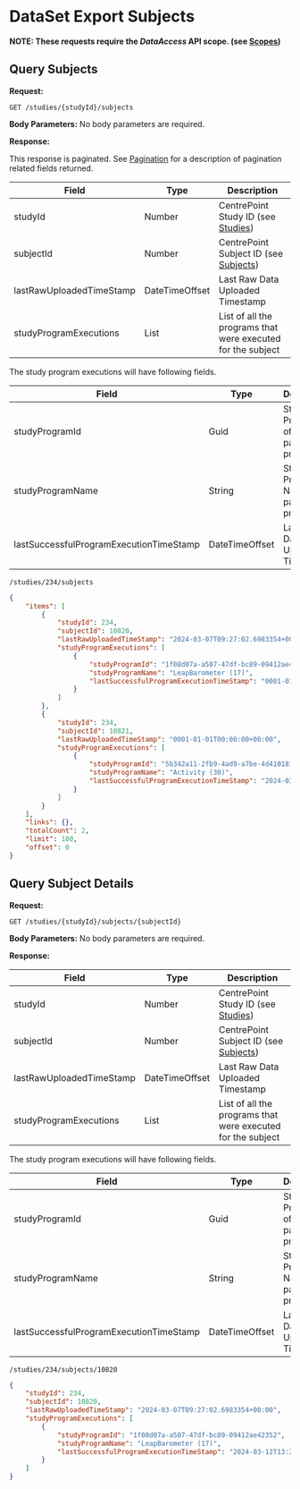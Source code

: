 # DataSet Export Subjects

**NOTE: These requests require the *DataAccess* API scope. (see [Scopes](scopes.md))**

## Query Subjects

**Request:**

```http
GET /studies/{studyId}/subjects
```

**Body Parameters:**
No body parameters are required.

**Response:**

This response is paginated. See [Pagination](pagination.md) for a description of pagination related fields returned.

|Field|Type|Description|
|-----|----|-----------|
|studyId|Number|CentrePoint Study ID (see [Studies](studies.md))|
|subjectId|Number|CentrePoint Subject ID (see [Subjects](subjects.md))|
|lastRawUploadedTimeStamp|DateTimeOffset|Last Raw Data Uploaded Timestamp|
|studyProgramExecutions|List|List of all the programs that were executed for the subject|

The study program executions will have following fields.

|Field|Type|Description|
|-----|----|-----------|
|studyProgramId|Guid|Study Program Id of a particular program|
|studyProgramName|String|Study Program Name of a particular program|
|lastSuccessfulProgramExecutionTimeStamp|DateTimeOffset|Last Raw Data Uploaded Timestamp|

```examples
/studies/234/subjects
```

```json
{
    "items": [
        {
            "studyId": 234,
            "subjectId": 10820,
            "lastRawUploadedTimeStamp": "2024-03-07T09:27:02.6983354+00:00",
            "studyProgramExecutions": [
                {
                    "studyProgramId": "1f08d07a-a507-47df-bc89-09412ae42352",
                    "studyProgramName": "LeapBarometer (17)",
                    "lastSuccessfulProgramExecutionTimeStamp": "0001-01-01T00:00:00+00:00"
                }
            ]
        },
        {
            "studyId": 234,
            "subjectId": 10821,
            "lastRawUploadedTimeStamp": "0001-01-01T00:00:00+00:00",
            "studyProgramExecutions": [
                {
                    "studyProgramId": "5b342a11-2fb9-4ad9-a7be-4d410181f51c",
                    "studyProgramName": "Activity (30)",
                    "lastSuccessfulProgramExecutionTimeStamp": "2024-03-07T06:58:03.6743755+00:00"
                }
            ]
        }
    ],
    "links": {},
    "totalCount": 2,
    "limit": 100,
    "offset": 0
}
```

## Query Subject Details

**Request:**

```http
GET /studies/{studyId}/subjects/{subjectId}
```

**Body Parameters:**
No body parameters are required.

**Response:**

|Field|Type|Description|
|-----|----|-----------|
|studyId|Number|CentrePoint Study ID (see [Studies](studies.md))|
|subjectId|Number|CentrePoint Subject ID (see [Subjects](subjects.md))|
|lastRawUploadedTimeStamp|DateTimeOffset|Last Raw Data Uploaded Timestamp|
|studyProgramExecutions|List|List of all the programs that were executed for the subject|

The study program executions will have following fields.

|Field|Type|Description|
|-----|----|-----------|
|studyProgramId|Guid|Study Program Id of a particular program|
|studyProgramName|String|Study Program Name of a particular program|
|lastSuccessfulProgramExecutionTimeStamp|DateTimeOffset|Last Raw Data Uploaded Timestamp|

```examples
/studies/234/subjects/10820
```

```json
{
    "studyId": 234,
    "subjectId": 10820,
    "lastRawUploadedTimeStamp": "2024-03-07T09:27:02.6983354+00:00",
    "studyProgramExecutions": [
        {
            "studyProgramId": "1f08d07a-a507-47df-bc89-09412ae42352",
            "studyProgramName": "LeapBarometer (17)",
            "lastSuccessfulProgramExecutionTimeStamp": "2024-03-12T13:26:19.0936591+00:00"
        }
    ]
}
```
